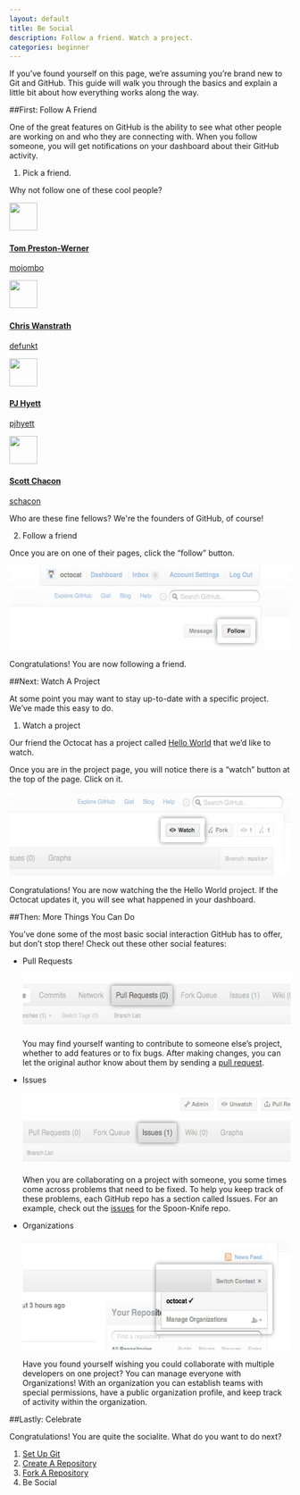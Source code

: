 ```yaml
---
layout: default
title: Be Social
description: Follow a friend. Watch a project.
categories: beginner
---
```


<span class="intro">If you&rsquo;ve found yourself on this page, we&rsquo;re assuming you&rsquo;re brand new to Git and GitHub. This guide will walk you through the basics and explain a little bit about how everything works along the way.</span>

##<span class="step">First:</span> Follow A Friend

One of the great features on GitHub is the ability to see what other people are working on and who they are connecting with. When you follow someone, you will get notifications on your dashboard about their GitHub activity.

1. <span class="step-title">Pick a friend.</span>

  Why not follow one of these cool people?
  <div class="founders">
  <a href="https://github.com/mojombo" class="founder" target="_blank">
  <img src="https://secure.gravatar.com/avatar/25c7c18223fb42a4c6ae1c8db6f50f9b" width="50" height="50"/>
  <h4>Tom Preston-Werner</h4>
  <p>mojombo</p>
  </a>
  <a href="https://github.com/defunkt" class="founder" target="_blank">
  <img src="https://secure.gravatar.com/avatar/b8dbb1987e8e5318584865f880036796" width="50" height="50"/>
  <h4>Chris Wanstrath</h4>
  <p>defunkt</p>
  </a>
  <a href="https://github.com/pjhyett" class="founder" target="_blank">
  <img src="https://secure.gravatar.com/avatar/290cf664d9e6f823fc3af57556493db7" width="50" height="50"/>
  <h4>PJ Hyett</h4>
  <p>pjhyett</p>
  </a>
  <a href="https://github.com/schacon" class="founder" target="_blank">
  <img src="https://secure.gravatar.com/avatar/9375a9529679f1b42b567a640d775e7d" width="50" height="50"/>
  <h4>Scott Chacon</h4>
  <p>schacon</p>
  </a>
  </div>
  
  Who are these fine fellows? We're the founders of GitHub, of course!

2. <span class="step-title">Follow a friend</span>

  Once you are on one of their pages, click the &ldquo;follow&rdquo; button.
  
  <img src="/images/bootcamp/bootcamp_4_follow.jpg" width="558" height="151" alt="Click &ldquo;Follow"  />
  
  Congratulations! You are now following a friend.

##<span class="step">Next:</span> Watch A Project

At some point you may want to stay up-to-date with a specific project. We&rsquo;ve made this easy to do.

1. <span class="step-title">Watch a project</span>

  Our friend the Octocat has a project called <a href="https://github.com/octocat/Hello-World" target="_blank">Hello World</a> that we&rsquo;d like to watch.
  
  Once you are in the project page, you will notice there is a &ldquo;watch&rdquo; button at the top of the page. Click on it.
  
  <img src="/images/bootcamp/bootcamp_4_watch.jpg" width="558" height="151" alt="Click &ldquo;Watch" />
  
  Congratulations! You are now watching the the Hello World project. If the Octocat updates it, you will see what happened in your dashboard.

##<span class="step">Then:</span> More Things You Can Do

You&rsquo;ve done some of the most basic social interaction GitHub has to offer, but don&rsquo;t stop there! Check out these other social features:

- <span class="step-title">Pull Requests</span>

  <img src="/images/bootcamp/bootcamp_4_pull_requests.jpg" width="558" height="100" alt="Pull Requests" class="bootcamp top-margin"/>

  You may find yourself wanting to contribute to someone else&rsquo;s project, whether to add features or to fix bugs. After making changes, you can let the original author know about them by sending a [pull request](/pull-requests/).
  
- <span class="step-title">Issues</span>
  
  <img src="/images/bootcamp/bootcamp_4_issues.jpg" width="558" height="131" alt="Issues" class="bootcamp top-margin"/>

  When you are collaborating on a project with someone, you some times come across problems that need to be fixed. To help you keep track of these problems, each GitHub repo has a section called Issues. For an example, check out the [issues](https://github.com/octocat/Spoon-Knife/issues) for the Spoon-Knife repo.
  
- <span class="step-title">Organizations</span>

  <img src="/images/bootcamp/bootcamp_4_org.jpg" width="558" height="200" alt="Organizations" class="bootcamp top-margin"/>
  
  Have you found yourself wishing you could collaborate with multiple developers on one project? You can manage everyone with Organizations! With an organization you can establish teams with special permissions, have a public organization profile, and keep track of activity within the organization.
  
##<span class="step">Lastly:</span> Celebrate

Congratulations! You are quite the socialite. What do you want to do next?

<ol class="next-steps">
<li><a href="/set-up-git-redirect/">Set Up Git</a></li>
<li><a href="/create-a-repo/">Create A Repository</a></li>
<li><a href="/fork-a-repo/">Fork A Repository</a></li>
<li>Be Social</li>
</ol> 